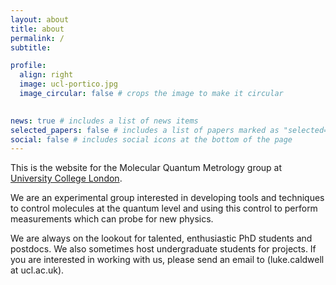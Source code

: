 ```yaml
---
layout: about
title: about
permalink: /
subtitle: 

profile:
  align: right
  image: ucl-portico.jpg
  image_circular: false # crops the image to make it circular
  

news: true # includes a list of news items
selected_papers: false # includes a list of papers marked as "selected={true}"
social: false # includes social icons at the bottom of the page
---
```


This is the website for the Molecular Quantum Metrology group at [University College London](https://www.ucl.ac.uk/amopp/atomic-molecular-optical-and-positron-physics). 

We are an experimental group interested in developing tools and techniques to control molecules at the quantum level and using this control to perform measurements which can probe for new physics.

We are always on the lookout for talented, enthusiastic PhD students and postdocs. We also sometimes host undergraduate students for projects. If you are interested in working with us, please send an email to (luke.caldwell at ucl.ac.uk).
